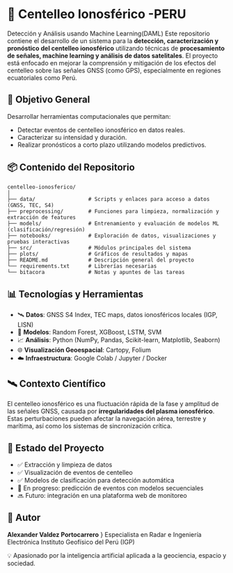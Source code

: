 # 🌌 Centelleo Ionosférico -PERU

Detección y Análisis usando Machine Learning(DAML)
Este repositorio contiene el desarrollo de un sistema para la **detección, caracterización y pronóstico del centelleo ionosférico** utilizando técnicas de **procesamiento de señales, machine learning y análisis de datos satelitales**. El proyecto está enfocado en mejorar la comprensión y mitigación de los efectos del centelleo sobre las señales GNSS (como GPS), especialmente en regiones ecuatoriales como Perú.

## 🎯 Objetivo General

Desarrollar herramientas computacionales que permitan:
- Detectar eventos de centelleo ionosférico en datos reales.
- Caracterizar su intensidad y duración.
- Realizar pronósticos a corto plazo utilizando modelos predictivos.

## 📦 Contenido del Repositorio

```
centelleo-ionosferico/
│
├── data/                 # Scripts y enlaces para acceso a datos (GNSS, TEC, S4)
├── preprocessing/        # Funciones para limpieza, normalización y extracción de features
├── models/               # Entrenamiento y evaluación de modelos ML (clasificación/regresión)
├── notebooks/            # Exploración de datos, visualizaciones y pruebas interactivas
├── src/                  # Módulos principales del sistema
├── plots/                # Gráficos de resultados y mapas
├── README.md             # Descripción general del proyecto
└── requirements.txt      # Librerías necesarias
└── bitacora              # Notas y apuntes de las tareas
```

## 📊 Tecnologías y Herramientas

- 🛰️ **Datos**: GNSS S4 Index, TEC maps, datos ionosféricos locales (IGP, LISN)
- 🧠 **Modelos**: Random Forest, XGBoost, LSTM, SVM
- 📈 **Análisis**: Python (NumPy, Pandas, Scikit-learn, Matplotlib, Seaborn)
- 🌐 **Visualización Geoespacial**: Cartopy, Folium
- ☁️ **Infraestructura**: Google Colab / Jupyter / Docker

## 🛰️ Contexto Científico

El centelleo ionosférico es una fluctuación rápida de la fase y amplitud de las señales GNSS, causada por **irregularidades del plasma ionosférico**. Estas perturbaciones pueden afectar la navegación aérea, terrestre y marítima, así como los sistemas de sincronización crítica.

## 🚀 Estado del Proyecto

- ✅ Extracción y limpieza de datos
- ✅ Visualización de eventos de centelleo
- ✅ Modelos de clasificación para detección automática
- 🔄 En progreso: predicción de eventos con modelos secuenciales
- 🔜 Futuro: integración en una plataforma web de monitoreo

## 🧠 Autor

**Alexander Valdez Portocarrero**  }
Especialista en Radar e Ingeniería Electrónica 
Instituto Geofísico del Perú (IGP)  

💡 Apasionado por la inteligencia artificial aplicada a la geociencia, espacio y sociedad.
